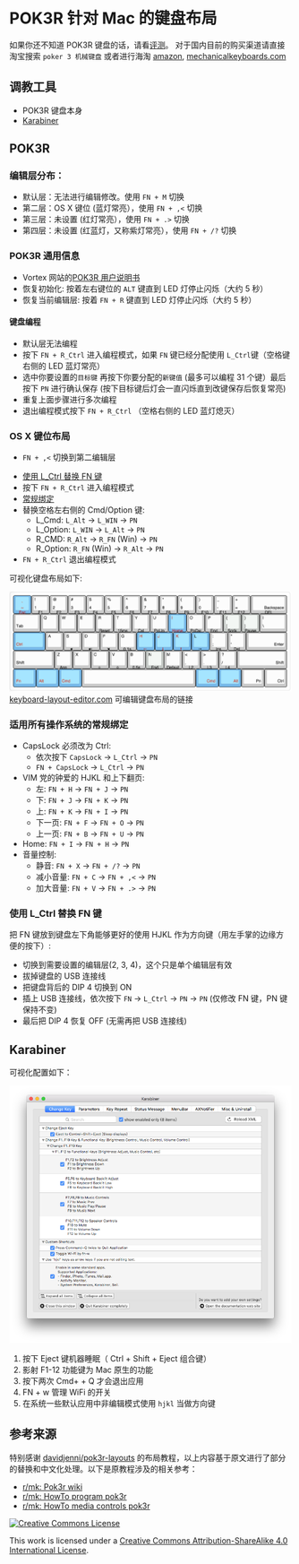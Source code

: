 # POK3R 针对 Mac 的键盘布局

如果你还不知道 POK3R 键盘的话，请看[评测](https://www.youtube.com/watch?v=8wjW-Or1jg8)。
对于国内目前的购买渠道请直接淘宝搜索 `poker 3 机械键盘` 或者进行海淘 [amazon](http://smile.amazon.com/Mechanical-Keyboard-Keycaps-Cherry-Mx-Blue/dp/B00OFM51L2/), [mechanicalkeyboards.com](https://mechanicalkeyboards.com/shop/index.php?l=product_detail&p=1233)

## 调教工具

- POK3R 键盘本身
- [Karabiner](https://github.com/tekezo/Karabiner)

## POK3R

### 编辑层分布：

- 默认层：无法进行编辑修改。使用 `FN + M` 切换
- 第二层：OS X 键位 (蓝灯常亮），使用 `FN + ,<` 切换
- 第三层：未设置 (红灯常亮），使用 `FN + .>` 切换
- 第四层：未设置 (红蓝灯，又称紫灯常亮），使用 `FN + /?` 切换

### POK3R 通用信息
- Vortex 网站的[POK3R 用户说明书](http://www.vortexgear.tw/db/upload/webdata4/vortex_20156296454697283.pdf)
- 恢复初始化: 按着左右键位的 `ALT` 键直到 LED 灯停止闪烁（大约 5 秒）
- 恢复当前编辑层: 按着 `FN + R` 键直到 LED 灯停止闪烁（大约 5 秒）

#### 键盘编程
- 默认层无法编程
- 按下 `FN + R_Ctrl` 进入编程模式，如果 `FN` 键已经分配使用 `L_Ctrl`键（空格键右侧的 LED 蓝灯常亮）
- 选中你要设置的`目标键` 再按下你要分配的`新键值` (最多可以编程 31 个键）最后按下 `PN` 进行确认保存 (按下目标键后灯会一直闪烁直到改键保存后恢复常亮)
- 重复上面步骤进行多次编程
- 退出编程模式按下 `FN + R_Ctrl` （空格右侧的 LED 蓝灯熄灭）

### OS X 键位布局
- `FN + ,<` 切换到第二编辑层
* [使用 L_Ctrl 替换 FN 键](#Move_FN)
* 按下 `FN + R_Ctrl` 进入编程模式
* [常规绑定](#common_bindings)
* 替换空格左右侧的 Cmd/Option 键:
  * L_Cmd: `L_Alt` -> `L_WIN` -> `PN`
  * L_Option: `L_WIN` -> `L_Alt` -> `PN`
  * R_CMD: `R_Alt` -> `R_FN` (Win) -> `PN`
  * R_Option: `R_FN` (Win) -> `R_Alt` -> `PN`
* `FN + R_Ctrl` 退出编程模式

可视化键盘布局如下:

![OSX 布局](img/layout-osx.png)
[keyboard-layout-editor.com](http://www.keyboard-layout-editor.com/##@_backcolor=%233b3a3a&name=POK3R%20white%20version%20for%20OS%20X&author=icyleaf.cn%2F@gmail.com&switchMount=cherry&switchBrand=cherry&switchType=MX1A-11xx&pcb:true%3B&@_c=%2379bbec&t=%23ba1312&a:5%3B&=%0A~%0A%0A%0AEsc%0A%0A%60&_c=%23cccccc&t=%23000000&a:4%3B&=!%0A1%0A%0A%0AF1&=%2F@%0A2%0A%0A%0AF2&=%23%0A3%0A%0A%0AF3&=$%0A4%0A%0A%0AF4&=%25%0A5%0A%0A%0AF5&=%5E%0A6%0A%0A%0AF6&=%2F&%0A7%0A%0A%0AF7&=*%0A8%0A%0A%0AF8&=(%0A9%0A%0A%0AF9&=)%0A0%0A%0A%0AF10&=%2F_%0A-%0A%0A%0AF11&=+%0A%2F=%0A%0A%0AF12&_w:2%3B&=%0A%0A%0ABackspace%0ADEL%3B&@_w:1.5%3B&=%0ATab&=Q&=W&=E&=R%0A%0A%0A%0AReset&=T%0A%0A%0A%0A15ms&=Y%0A%0A%0A%0ACal&=U%0A%0A%0A%0APgUp&_c=%2379bbec&t=%23ba1312%3B&=I%0A%0A%0A%0AHome&_c=%23cccccc&t=%23000000%3B&=O%0A%0A%0A%0APgDw&=P%0A%0A%0A%0AEnd&_c=%23c4c8c5%3B&=%7B%0A%5B%0A%0A%0AScrlk&=%7D%0A%5D%0A%0A%0APause&_c=%23cccccc&w:1.5%3B&=%7C%0A%5C%3B&@_c=%2379bbec&t=%23ba1312&w:1.75%3B&=%0ACtrl&_c=%23cccccc&t=%23000000%3B&=A&=S%0A%0A%0A%0A%3Ci%20class%2F='kb%20kb-Multimedia-Volume-Down-1'%3E%3C%2F%2Fi%3E&=D%0A%0A%0A%0A%3Ci%20class%2F='kb%20kb-Multimedia-Volume-Up-1'%3E%3C%2F%2Fi%3E&=F%0A%0A%0A%0A%3Ci%20class%2F='kb%20kb-Multimedia-Mute-1'%3E%3C%2F%2Fi%3E&=G%0A%0A%0A%0A0.1s&_c=%2379bbec&t=%23ba1312%3B&=H%0A%0A%0A%0A%3Ci%20class%2F='kb%20kb-Arrows-Left'%3E%3C%2F%2Fi%3E&=J%0A%0A%0A%0A%3Ci%20class%2F='kb%20kb-Arrows-Down'%3E%3C%2F%2Fi%3E&=K%0A%0A%0A%0A%3Ci%20class%2F='kb%20kb-Arrows-Up'%3E%3C%2F%2Fi%3E&_t=%23000000%3B&=L%0A%0A%0A%0A%3Ci%20class%2F='kb%20kb-Arrows-Right'%3E%3C%2F%2Fi%3E&_c=%23cccccc%3B&=%2F:%0A%2F%3B%0A%0A%0AIns&=%22%0A'%0A%0A%0ADel&_st=MX3A-L1xx&w:2.25%3B&=%0A%0A%0AEnter%3B&@_st=&w:2.25%3B&=%0AShift&=Z%0A%0A%0A%0AApp&=X&=C%0A%0A%0A%0A%3Ci%20class%2F='kb%20kb-Unicode-Screen-Dim'%3E%3C%2F%2Fi%3E&=V%0A%0A%0A%0A%3Ci%20class%2F='kb%20kb-Unicode-Screen-Bright'%3E%3C%2F%2Fi%3E&=B%0A%0A%0A%0A0.5s&_c=%23c4c8c5%3B&=N%0A%0A%0A%0AEnd&_c=%23cccccc%3B&=M%0A%0A%0A%0ADefault&=%3C%0A,%0A%0A%0AL2&=%3E%0A.%0A%0A%0AL3&=%3F%0A%2F%2F%0A%0A%0AL4&_w:2.75%3B&=%0A%0A%0AShift%3B&@_c=%2379bbec&t=%23ba1312&w:1.25%3B&=%0AFn&_w:1.25%3B&=%0AAlt&_w:1.25%3B&=%0ACmd&_c=%23cccccc&t=%23000000&a:7&w:6.25%3B&=&_c=%2379bbec&t=%23ba1312&a:4&w:1.25%3B&=%0A%0A%0ACmd&_w:1.25%3B&=%0A%0A%0AAlt&_c=%23cccccc&t=%23000000&w:1.25%3B&=%0A%0A%0APn&_w:1.25%3B&=%0A%0A%0ACtrl) 可编辑键盘布局的链接

### <a name="common_bindings"></a>适用所有操作系统的常规绑定
* CapsLock 必须改为 Ctrl:
  * 依次按下 `CapsLock` -> `L_Ctrl` -> `PN`
  * `FN + CapsLock` -> `L_Ctrl` -> `PN`
* VIM 党的钟爱的 HJKL 和上下翻页:
  * 左: `FN + H` -> `FN + J` -> `PN`
  * 下: `FN + J` -> `FN + K` -> `PN`
  * 上: `FN + K` -> `FN + I` -> `PN`
  * 下一页: `FN + F` -> `FN + O` -> `PN`
  * 上一页: `FN + B` -> `FN + U` -> `PN`
* Home: `FN + I` -> `FN + H` -> `PN`
* 音量控制:
  * 静音: `FN + X` -> `FN + /?` -> `PN`
  * 减小音量: `FN + C` -> `FN + ,<` -> `PN`
  * 加大音量: `FN + V` -> `FN + .>` -> `PN`

### <a name="Move_FN"></a>使用 L_Ctrl 替换 FN 键
把 FN 键放到键盘左下角能够更好的使用 HJKL 作为方向键（用左手掌的边缘方便的按下）:
* 切换到需要设置的编辑层(2, 3, 4)，这个只是单个编辑层有效
* 拔掉键盘的 USB 连接线
* 把键盘背后的 DIP 4 切换到 ON
* 插上 USB 连接线，依次按下 `FN` -> `L_Ctrl` -> `PN` -> `PN` (仅修改 FN 键，PN 键保持不变)
* 最后把 DIP 4 恢复 OFF (无需再把 USB 连接线)

## Karabiner

可视化配置如下：

![OS X 配置](img/karabiner_osx.png)

1. 按下 Eject 键机器睡眠（ Ctrl + Shift + Eject 组合键）
2. 影射 F1-12 功能键为 Mac 原生的功能
3. 按下两次 Cmd+ + Q 才会退出应用
4. FN + w 管理 WiFi 的开关
5. 在系统一些默认应用中非编辑模式使用 `hjkl` 当做方向键


## 参考来源

特别感谢 [davidjenni/pok3r-layouts](https://github.com/davidjenni/pok3r-layouts) 的布局教程，以上内容基于原文进行了部分的替换和中文化处理。以下是原教程涉及的相关参考：

* [r/mk: Pok3r wiki](https://www.reddit.com/r/MechanicalKeyboards/wiki/pok3r)
* [r/mk: HowTo program pok3r](http://www.reddit.com/r/MechanicalKeyboards/comments/35uy60/guide_howto_program_your_pok3r_programming_layers/)
* [r/mk: HowTo media controls pok3r](http://www.reddit.com/r/MechanicalKeyboards/comments/37j3sx/guide_modification_pok3r_media_volume_controls_hw/)

<a rel="license" href="http://creativecommons.org/licenses/by-sa/4.0/"><img alt="Creative Commons License" style="border-width:0" src="https://i.creativecommons.org/l/by-sa/4.0/88x31.png" /></a>

This work is licensed under a <a rel="license" href="http://creativecommons.org/licenses/by-sa/4.0/">Creative Commons Attribution-ShareAlike 4.0 International License</a>.

